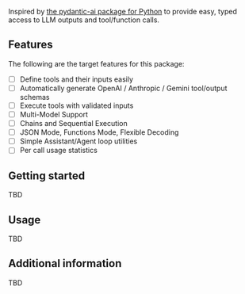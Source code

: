 Inspired by [the pydantic-ai package for Python](https://ai.pydantic.dev/) to
provide easy, typed access to LLM outputs and tool/function calls.

## Features
The following are the target features for this package:
- [ ] Define tools and their inputs easily
- [ ] Automatically generate OpenAI / Anthropic / Gemini tool/output schemas
- [ ] Execute tools with validated inputs
- [ ] Multi-Model Support
- [ ] Chains and Sequential Execution
- [ ] JSON Mode, Functions Mode, Flexible Decoding
- [ ] Simple Assistant/Agent loop utilities
- [ ] Per call usage statistics

## Getting started
TBD

## Usage
TBD

## Additional information
TBD
